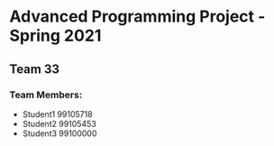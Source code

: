 # Advanced Programming Project - Spring 2021
## Team 33

### Team Members:
- Student1 99105718
- Student2 99105453
- Student3 99100000
